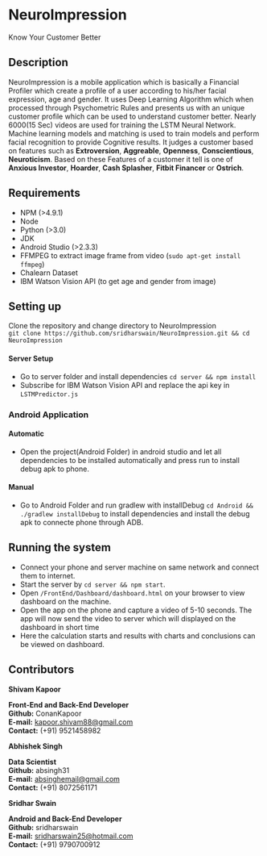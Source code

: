 # NeuroImpression  
Know Your Customer Better

## Description
NeuroImpression is a mobile application which is basically a Financial Profiler which create a profile of a user according to his/her facial expression, age and gender. It uses Deep Learning Algorithm which when processed through Psychometric Rules and presents us with an unique customer profile which can be used to understand customer better. Nearly 6000(15 Sec) videos are used for training the LSTM Neural Network. Machine learning models and matching is used to train models and perform facial recognition to provide Cognitive results. It judges a customer based on features such as **Extroversion**, **Aggreable**, **Openness**, **Conscientious**, **Neuroticism**. Based on these Features of a customer it tell is one of **Anxious Investor**, **Hoarder**, **Cash Splasher**, **Fitbit Financer** or **Ostrich**.

## Requirements
* NPM (>4.9.1)
* Node
* Python (>3.0)
* JDK 
* Android Studio (>2.3.3)
* FFMPEG to extract image frame from video (`sudo apt-get install ffmpeg`)
* Chalearn Dataset
* IBM Watson Vision API (to get age and gender from image)

## Setting up
Clone the repository and change directory to NeuroImpression  
`git clone https://github.com/sridharswain/NeuroImpression.git && cd NeuroImpression`

#### Server Setup
* Go to server folder and install dependencies `cd server && npm install`
* Subscribe for IBM Watson Vision API and replace the api key in `LSTMPredictor.js`

### Android Application
#### Automatic
* Open the project(Android Folder) in android studio and let all dependencies to be installed automatically and press run to install debug apk to phone.
#### Manual
* Go to Android Folder and run gradlew with installDebug `cd Android && ./gradlew installDebug` to install dependencies and install the debug apk to connecte phone through ADB.

## Running the system
* Connect your phone and server machine on same network and connect them to internet.
* Start the server by `cd server && npm start`.
* Open `/FrontEnd/Dashboard/dashboard.html` on your browser to view dashboard on the machine.
* Open the app on the phone and capture a video of 5-10 seconds. The app will now send the video to server which will displayed on the dashboard in short time
* Here the calculation starts and results with charts and conclusions can be viewed on dashboard.

## Contributors

<B>Shivam Kapoor</B>
                  <p style="font-size: 14px;"><B>Front-End and Back-End Developer</B><br>
                   <B>Github:</B> ConanKapoor<br>
                   <B>E-mail:</B> kapoor.shivam88@gmail.com<br>
                   <B>Contact:</B> (+91) 9521458982<br>
                   </p>
<B>Abhishek Singh</B>
                  <p style="font-size: 14px;"><B>Data Scientist</B><br>
                  <B>Github:</B> absingh31<br>
                  <B>E-mail:</B> absinghemail@gmail.com<br>
                  <B>Contact:</B> (+91) 8072561171<br></p>
<B>Sridhar Swain</B>
                  <p style="font-size: 14px;"><B>Android and Back-End Developer</B><br>
                  <B>Github:</B> sridharswain<br>
                  <B>E-mail:</B> sridharswain25@hotmail.com<br>
                  <B>Contact:</B> (+91) 9790700912<br>
                  </p>
  
